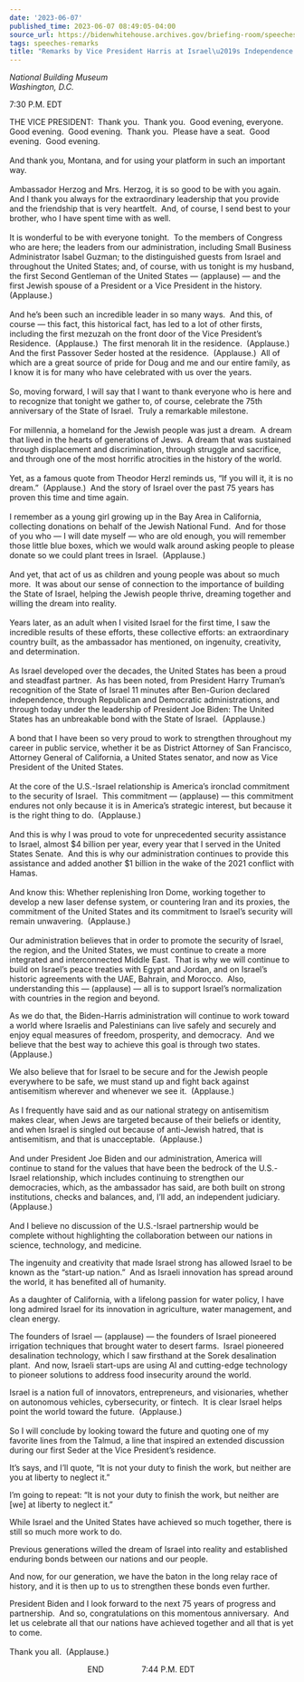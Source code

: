 ```yaml
---
date: '2023-06-07'
published_time: 2023-06-07 08:49:05-04:00
source_url: https://bidenwhitehouse.archives.gov/briefing-room/speeches-remarks/2023/06/07/remarks-by-vice-president-harris-at-israels-independence-day-reception/
tags: speeches-remarks
title: "Remarks by Vice President Harris at Israel\u2019s Independence Day\_Reception"
---
```

 
*National Building Museum  
*Washington, D.C.**

  
7:30 P.M. EDT  
  
THE VICE PRESIDENT:  Thank you.  Thank you.  Good evening, everyone. 
Good evening.  Good evening.  Thank you.  Please have a seat.  Good
evening.  Good evening.   
   
And thank you, Montana, and for using your platform in such an important
way.  
   
Ambassador Herzog and Mrs. Herzog, it is so good to be with you again. 
And I thank you always for the extraordinary leadership that you provide
and the friendship that is very heartfelt.  And, of course, I send best
to your brother, who I have spent time with as well.   
   
It is wonderful to be with everyone tonight.  To the members of Congress
who are here; the leaders from our administration, including Small
Business Administrator Isabel Guzman; to the distinguished guests from
Israel and throughout the United States; and, of course, with us tonight
is my husband, the first Second Gentleman of the United States —
(applause) — and the first Jewish spouse of a President or a Vice
President in the history.  (Applause.)   
   
And he’s been such an incredible leader in so many ways.  And this, of
course — this fact, this historical fact, has led to a lot of other
firsts, including the first mezuzah on the front door of the Vice
President’s Residence.  (Applause.)  The first menorah lit in the
residence.  (Applause.)  And the first Passover Seder hosted at the
residence.  (Applause.)  All of which are a great source of pride for
Doug and me and our entire family, as I know it is for many who have
celebrated with us over the years.   
   
So, moving forward, I will say that I want to thank everyone who is here
and to recognize that tonight we gather to, of course, celebrate the
75th anniversary of the State of Israel.  Truly a remarkable
milestone.   
   
For millennia, a homeland for the Jewish people was just a dream.  A
dream that lived in the hearts of generations of Jews.  A dream that was
sustained through displacement and discrimination, through struggle and
sacrifice, and through one of the most horrific atrocities in the
history of the world.   
   
Yet, as a famous quote from Theodor Herzl reminds us, “If you will it,
it is no dream.”  (Applause.)  And the story of Israel over the past 75
years has proven this time and time again.   
   
I remember as a young girl growing up in the Bay Area in California,
collecting donations on behalf of the Jewish National Fund.  And for
those of you who — I will date myself — who are old enough, you will
remember those little blue boxes, which we would walk around asking
people to please donate so we could plant trees in Israel. 
(Applause.)  
   
And yet, that act of us as children and young people was about so much
more.  It was about our sense of connection to the importance of
building the State of Israel, helping the Jewish people thrive, dreaming
together and willing the dream into reality.   
   
Years later, as an adult when I visited Israel for the first time, I saw
the incredible results of these efforts, these collective efforts: an
extraordinary country built, as the ambassador has mentioned, on
ingenuity, creativity, and determination.   
   
As Israel developed over the decades, the United States has been a proud
and steadfast partner.  As has been noted, from President Harry Truman’s
recognition of the State of Israel 11 minutes after Ben-Gurion declared
independence, through Republican and Democratic administrations, and
through today under the leadership of President Joe Biden: The United
States has an unbreakable bond with the State of Israel.  (Applause.)  
   
A bond that I have been so very proud to work to strengthen throughout
my career in public service, whether it be as District Attorney of San
Francisco, Attorney General of California, a United States senator, and
now as Vice President of the United States.   
   
At the core of the U.S.-Israel relationship is America’s ironclad
commitment to the security of Israel.  This commitment — (applause) —
this commitment endures not only because it is in America’s strategic
interest, but because it is the right thing to do.  (Applause.)  
   
And this is why I was proud to vote for unprecedented security
assistance to Israel, almost $4 billion per year, every year that I
served in the United States Senate.  And this is why our administration
continues to provide this assistance and added another $1 billion in the
wake of the 2021 conflict with Hamas.  
   
And know this: Whether replenishing Iron Dome, working together to
develop a new laser defense system, or countering Iran and its proxies,
the commitment of the United States and its commitment to Israel’s
security will remain unwavering.  (Applause.)  
      
Our administration believes that in order to promote the security of
Israel, the region, and the United States, we must continue to create a
more integrated and interconnected Middle East.  That is why we will
continue to build on Israel’s peace treaties with Egypt and Jordan, and
on Israel’s historic agreements with the UAE, Bahrain, and Morocco. 
Also, understanding this — (applause) — all is to support Israel’s
normalization with countries in the region and beyond.   
  
As we do that, the Biden-Harris administration will continue to work
toward a world where Israelis and Palestinians can live safely and
securely and enjoy equal measures of freedom, prosperity, and
democracy.  And we believe that the best way to achieve this goal is
through two states.  (Applause.)  
  
We also believe that for Israel to be secure and for the Jewish people
everywhere to be safe, we must stand up and fight back against
antisemitism wherever and whenever we see it.  (Applause.)  
      
As I frequently have said and as our national strategy on antisemitism
makes clear, when Jews are targeted because of their beliefs or
identity, and when Israel is singled out because of anti-Jewish hatred,
that is antisemitism, and that is unacceptable.  (Applause.)  
      
And under President Joe Biden and our administration, America will
continue to stand for the values that have been the bedrock of the
U.S.-Israel relationship, which includes continuing to strengthen our
democracies, which, as the ambassador has said, are both built on strong
institutions, checks and balances, and, I’ll add, an independent
judiciary.  (Applause.)  
      
And I believe no discussion of the U.S.-Israel partnership would be
complete without highlighting the collaboration between our nations in
science, technology, and medicine.  
  
The ingenuity and creativity that made Israel strong has allowed Israel
to be known as the “start-up nation.”  And as Israeli innovation has
spread around the world, it has benefited all of humanity.   
  
As a daughter of California, with a lifelong passion for water policy, I
have long admired Israel for its innovation in agriculture, water
management, and clean energy.  
  
The founders of Israel — (applause) — the founders of Israel pioneered
irrigation techniques that brought water to desert farms.  Israel
pioneered desalination technology, which I saw firsthand at the Sorek
desalination plant.  And now, Israeli start-ups are using AI and
cutting-edge technology to pioneer solutions to address food insecurity
around the world.   
  
Israel is a nation full of innovators, entrepreneurs, and visionaries,
whether on autonomous vehicles, cybersecurity, or fintech.  It is clear
Israel helps point the world toward the future.  (Applause.)  
      
So I will conclude by looking toward the future and quoting one of my
favorite lines from the Talmud, a line that inspired an extended
discussion during our first Seder at the Vice President’s residence.   
  
It’s says, and I’ll quote, “It is not your duty to finish the work, but
neither are you at liberty to neglect it.”   
  
I’m going to repeat: “It is not your duty to finish the work, but
neither are \[we\] at liberty to neglect it.”   
  
While Israel and the United States have achieved so much together, there
is still so much more work to do.   
  
Previous generations willed the dream of Israel into reality and
established enduring bonds between our nations and our people.   
  
And now, for our generation, we have the baton in the long relay race of
history, and it is then up to us to strengthen these bonds even
further.   
  
President Biden and I look forward to the next 75 years of progress and
partnership.  And so, congratulations on this momentous anniversary. 
And let us celebrate all that our nations have achieved together and all
that is yet to come.   
      
Thank you all.  (Applause.)  
  
                                   END                 7:44 P.M. EDT  
  
  
